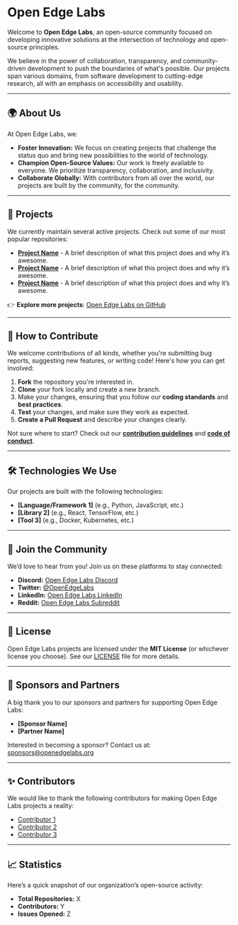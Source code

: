 # Open Edge Labs

Welcome to **Open Edge Labs**, an open-source community focused on developing innovative solutions at the intersection of technology and open-source principles.

We believe in the power of collaboration, transparency, and community-driven development to push the boundaries of what's possible. Our projects span various domains, from software development to cutting-edge research, all with an emphasis on accessibility and usability.

---

## 🌍 About Us

At Open Edge Labs, we:

- **Foster Innovation:** We focus on creating projects that challenge the status quo and bring new possibilities to the world of technology.
- **Champion Open-Source Values:** Our work is freely available to everyone. We prioritize transparency, collaboration, and inclusivity.
- **Collaborate Globally:** With contributors from all over the world, our projects are built by the community, for the community.

---

## 🚀 Projects

We currently maintain several active projects. Check out some of our most popular repositories:

- [**Project Name**](#link-to-project) - A brief description of what this project does and why it’s awesome.
- [**Project Name**](#link-to-project) - A brief description of what this project does and why it’s awesome.
- [**Project Name**](#link-to-project) - A brief description of what this project does and why it’s awesome.

👉 **Explore more projects**: [Open Edge Labs on GitHub](https://github.com/Open-Edge-Labs)

---

## 🔧 How to Contribute

We welcome contributions of all kinds, whether you're submitting bug reports, suggesting new features, or writing code! Here's how you can get involved:

1. **Fork** the repository you're interested in.
2. **Clone** your fork locally and create a new branch.
3. Make your changes, ensuring that you follow our **coding standards** and **best practices**.
4. **Test** your changes, and make sure they work as expected.
5. **Create a Pull Request** and describe your changes clearly.

Not sure where to start? Check out our **[contribution guidelines](CONTRIBUTING.md)** and **[code of conduct](CODE_OF_CONDUCT.md)**.

---

## 🛠 Technologies We Use

Our projects are built with the following technologies:

- **[Language/Framework 1]** (e.g., Python, JavaScript, etc.)
- **[Library 2]** (e.g., React, TensorFlow, etc.)
- **[Tool 3]** (e.g., Docker, Kubernetes, etc.)

---

## 💬 Join the Community

We’d love to hear from you! Join us on these platforms to stay connected:

- **Discord:** [Open Edge Labs Discord](#link)
- **Twitter:** [@OpenEdgeLabs](#link)
- **LinkedIn:** [Open Edge Labs LinkedIn](#link)
- **Reddit:** [Open Edge Labs Subreddit](#link)

---

## 📜 License

Open Edge Labs projects are licensed under the **MIT License** (or whichever license you choose). See our [LICENSE](LICENSE) file for more details.

---

## 🤝 Sponsors and Partners

A big thank you to our sponsors and partners for supporting Open Edge Labs:

- **[Sponsor Name]**
- **[Partner Name]**

Interested in becoming a sponsor? Contact us at: [sponsors@openedgelabs.org](mailto:sponsors@openedgelabs.org)

---

## ✨ Contributors

We would like to thank the following contributors for making Open Edge Labs projects a reality:

- [Contributor 1](#)
- [Contributor 2](#)
- [Contributor 3](#)

---

## 📈 Statistics

Here’s a quick snapshot of our organization’s open-source activity:

- **Total Repositories:** X
- **Contributors:** Y
- **Issues Opened:** Z
